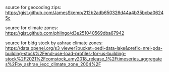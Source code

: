 source for geocoding zips:
https://gist.github.com/JamesSkemp/212b2adb650326d44a4b35bcba06245c

source for climate zones: 
https://gist.github.com/philngo/d3e251040569dba67942

source for bldg stock by ashrae climate zones:
https://data.openei.org/s3_viewer?bucket=oedi-data-lake&prefix=nrel-pds-building-stock%2Fend-use-load-profiles-for-us-building-stock%2F2021%2Fcomstock_amy2018_release_1%2Ftimeseries_aggregates%2Fby_ashrae_iecc_climate_zone_2004%2F